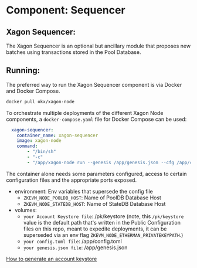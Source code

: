 # Component: Sequencer

## Xagon Sequencer:

The Xagon Sequencer is an optional but ancillary module that proposes new batches using transactions stored in the Pool Database.

## Running:

The preferred way to run the Xagon Sequencer component is via Docker and Docker Compose.

```bash
docker pull okx/xagon-node
```

To orchestrate multiple deployments of the different Xagon Node components, a `docker-compose.yaml` file for Docker Compose can be used:

```yaml
  xagon-sequencer:
    container_name: xagon-sequencer
    image: xagon-node
    command:
        - "/bin/sh"
        - "-c"
        - "/app/xagon-node run --genesis /app/genesis.json --cfg /app/config.toml --components sequencer"
```

The container alone needs some parameters configured, access to certain configuration files and the appropriate ports exposed.

- environment: Env variables that supersede the config file
    - `ZKEVM_NODE_POOLDB_HOST`: Name of PoolDB Database Host
    - `ZKEVM_NODE_STATEDB_HOST`: Name of StateDB Database Host
- volumes:
    - `your Account Keystore file`: /pk/keystore (note, this `/pk/keystore` value is the default path that's written in the Public Configuration files on this repo, meant to expedite deployments, it can be superseded via an env flag `ZKEVM_NODE_ETHERMAN_PRIVATEKEYPATH`.)
    - `your config.toml file`: /app/config.toml
    - `your genesis.json file`: /app/genesis.json

[How to generate an account keystore](./account_keystore.md)
